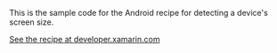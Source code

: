 This is the sample code for the Android recipe for detecting a device's screen size.

[See the recipe at developer.xamarin.com](http://developer.xamarin.com/recipes/android/resources/device_specific/detect_screen_size)
